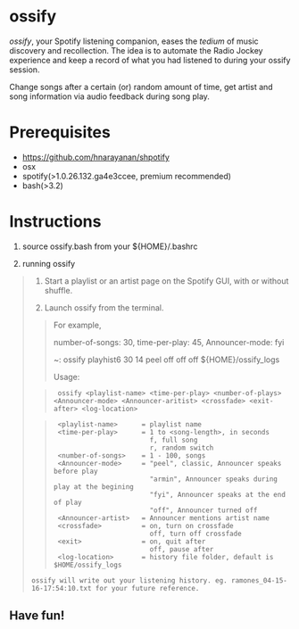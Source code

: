 # ossify

*ossify*, your Spotify listening companion, eases the *tedium* of music discovery and recollection.
The idea is to automate the Radio Jockey experience and keep a record of what you had listened to during your ossify session.

Change songs after a certain (or) random amount of time, get artist and song information via audio feedback during song play.

# Prerequisites
- https://github.com/hnarayanan/shpotify
- osx
- spotify(>1.0.26.132.ga4e3ccee, premium recommended)
- bash(>3.2)

# Instructions
1. source ossify.bash from your ${HOME}/.bashrc

2. running ossify

>  1. Start a playlist or an artist page on the Spotify GUI, with or without shuffle.
>
>  2. Launch ossify from the terminal.
>
> >  For example,
> > 
> >  number-of-songs: 30, time-per-play: 45, Announcer-mode: fyi
> > 
> >  ~: ossify playhist6 30 14 peel off off off ${HOME}/ossify_logs
> > 
> >  Usage:
>
> >      ossify <playlist-name> <time-per-play> <number-of-plays> <Announcer-mode> <Announcer-aritist> <crossfade> <exit-after> <log-location>
>
> >      <playlist-name>      = playlist name
> >      <time-per-play>      = 1 to <song-length>, in seconds
> >                             f, full song
> >                             r, random switch
> >      <number-of-songs>    = 1 - 100, songs
> >      <Announcer-mode>     = "peel", classic, Announcer speaks before play
> >                             "armin", Announcer speaks during play at the begining
> >                             "fyi", Announcer speaks at the end of play
> >                             "off", Announcer turned off
> >      <Announcer-artist>   = Announcer mentions artist name
> >      <crossfade>          = on, turn on crossfade
> >                             off, turn off crossfade
> >      <exit>               = on, quit after
> >                             off, pause after
> >      <log-location>       = history file folder, default is $HOME/ossify_logs
>
>     ossify will write out your listening history. eg. ramones_04-15-16-17:54:10.txt for your future reference.

## Have fun!
